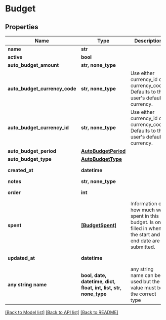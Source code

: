 # Budget


## Properties
Name | Type | Description | Notes
------------ | ------------- | ------------- | -------------
**name** | **str** |  | 
**active** | **bool** |  | [optional] 
**auto_budget_amount** | **str, none_type** |  | [optional] 
**auto_budget_currency_code** | **str, none_type** | Use either currency_id or currency_code. Defaults to the user&#39;s default currency. | [optional] 
**auto_budget_currency_id** | **str, none_type** | Use either currency_id or currency_code. Defaults to the user&#39;s default currency. | [optional] 
**auto_budget_period** | [**AutoBudgetPeriod**](AutoBudgetPeriod.md) |  | [optional] 
**auto_budget_type** | [**AutoBudgetType**](AutoBudgetType.md) |  | [optional] 
**created_at** | **datetime** |  | [optional] [readonly] 
**notes** | **str, none_type** |  | [optional] 
**order** | **int** |  | [optional] [readonly] 
**spent** | [**[BudgetSpent]**](BudgetSpent.md) | Information on how much was spent in this budget. Is only filled in when the start and end date are submitted. | [optional] [readonly] 
**updated_at** | **datetime** |  | [optional] [readonly] 
**any string name** | **bool, date, datetime, dict, float, int, list, str, none_type** | any string name can be used but the value must be the correct type | [optional]

[[Back to Model list]](../README.md#documentation-for-models) [[Back to API list]](../README.md#documentation-for-api-endpoints) [[Back to README]](../README.md)


